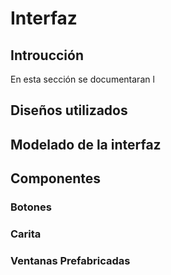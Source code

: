 # Interfaz

## Introucción
En esta sección se documentaran l

## Diseños utilizados

## Modelado de la interfaz

## Componentes

### Botones

### Carita

### Ventanas Prefabricadas